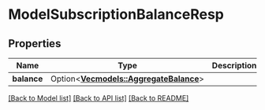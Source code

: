 # ModelSubscriptionBalanceResp

## Properties

Name | Type | Description | Notes
------------ | ------------- | ------------- | -------------
**balance** | Option<[**Vec<models::AggregateBalance>**](aggregateBalance.md)> |  | [optional]

[[Back to Model list]](../README.md#documentation-for-models) [[Back to API list]](../README.md#documentation-for-api-endpoints) [[Back to README]](../README.md)


